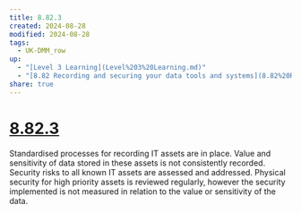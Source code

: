 ```yaml
---
title: 8.82.3
created: 2024-08-28
modified: 2024-08-28
tags:
  - UK-DMM_row
up:
  - "[Level 3 Learning](Level%203%20Learning.md)"
  - "[8.82 Recording and securing your data tools and systems](8.82%20Recording%20and%20securing%20your%20data%20tools%20and%20systems.md)"
share: true
---
```

# [8.82.3](8.82.3.md)

Standardised processes for recording IT assets are in place. Value and sensitivity of data stored in these assets is not consistently recorded. Security risks to all known IT assets are assessed and addressed. Physical security for high priority assets is reviewed regularly, however the security implemented is not measured in relation to the value or sensitivity of the data.
